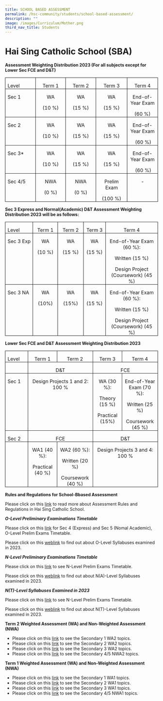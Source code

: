 ```yaml
---
title: SCHOOL BASED ASSESSMENT
permalink: /hsc-community/students/school-based-assessment/
description: ""
image: /images/Curriculum/Mother.png
third_nav_title: Students
---
```

# Hai Sing Catholic School (SBA)
     

**Assessment Weighting Distribution 2023 (For all subjects except for Lower Sec FCE and D&amp;T)**

      

<table class="MsoTableGrid" border="1" cellspacing="0" cellpadding="0" style="border-collapse:collapse;border:none;mso-border-alt:solid windowtext .5pt;
 mso-yfti-tbllook:1184;mso-padding-alt:0cm 5.4pt 0cm 5.4pt"><tbody><tr style="mso-yfti-irow:0;mso-yfti-firstrow:yes"><td width="125" valign="top" style="width:93.5pt;border:solid windowtext 1.0pt;
  mso-border-alt:solid windowtext .5pt;padding:0cm 5.4pt 0cm 5.4pt"><p class="MsoNormal" style="margin-bottom:0cm;line-height:normal"><span lang="EN-SG" style="mso-ansi-language:EN-SG">Level</span></p></td><td width="125" valign="top" style="width:93.5pt;border:solid windowtext 1.0pt;
  border-left:none;mso-border-left-alt:solid windowtext .5pt;mso-border-alt:
  solid windowtext .5pt;padding:0cm 5.4pt 0cm 5.4pt"><p class="MsoNormal" align="center" style="margin-bottom:0cm;text-align:center;
  line-height:normal"><span lang="EN-SG" style="mso-ansi-language:EN-SG">Term 1</span></p></td><td width="125" valign="top" style="width:93.5pt;border:solid windowtext 1.0pt;
  border-left:none;mso-border-left-alt:solid windowtext .5pt;mso-border-alt:
  solid windowtext .5pt;padding:0cm 5.4pt 0cm 5.4pt"><p class="MsoNormal" align="center" style="margin-bottom:0cm;text-align:center;
  line-height:normal"><span lang="EN-SG" style="mso-ansi-language:EN-SG">Term 2</span></p></td><td width="125" valign="top" style="width:93.5pt;border:solid windowtext 1.0pt;
  border-left:none;mso-border-left-alt:solid windowtext .5pt;mso-border-alt:
  solid windowtext .5pt;padding:0cm 5.4pt 0cm 5.4pt"><p class="MsoNormal" align="center" style="margin-bottom:0cm;text-align:center;
  line-height:normal"><span lang="EN-SG" style="mso-ansi-language:EN-SG">Term 3</span></p></td><td width="125" valign="top" style="width:93.5pt;border:solid windowtext 1.0pt;
  border-left:none;mso-border-left-alt:solid windowtext .5pt;mso-border-alt:
  solid windowtext .5pt;padding:0cm 5.4pt 0cm 5.4pt"><p class="MsoNormal" align="center" style="margin-bottom:0cm;text-align:center;
  line-height:normal"><span lang="EN-SG" style="mso-ansi-language:EN-SG">Term 4</span></p></td></tr><tr style="mso-yfti-irow:1"><td width="125" valign="top" style="width:93.5pt;border:solid windowtext 1.0pt;
  border-top:none;mso-border-top-alt:solid windowtext .5pt;mso-border-alt:solid windowtext .5pt;
  padding:0cm 5.4pt 0cm 5.4pt"><p class="MsoNormal" style="margin-bottom:0cm;line-height:normal"><span lang="EN-SG" style="mso-ansi-language:EN-SG">Sec 1</span></p></td><td width="125" valign="top" style="width:93.5pt;border-top:none;border-left:
  none;border-bottom:solid windowtext 1.0pt;border-right:solid windowtext 1.0pt;
  mso-border-top-alt:solid windowtext .5pt;mso-border-left-alt:solid windowtext .5pt;
  mso-border-alt:solid windowtext .5pt;padding:0cm 5.4pt 0cm 5.4pt"><p class="MsoNormal" align="center" style="margin-bottom:0cm;text-align:center;
  line-height:normal"><span lang="EN-SG" style="mso-ansi-language:EN-SG">WA</span></p><p class="MsoNormal" align="center" style="margin-bottom:0cm;text-align:center;
  line-height:normal"><span lang="EN-SG" style="mso-ansi-language:EN-SG">(10 %)</span></p></td><td width="125" valign="top" style="width:93.5pt;border-top:none;border-left:
  none;border-bottom:solid windowtext 1.0pt;border-right:solid windowtext 1.0pt;
  mso-border-top-alt:solid windowtext .5pt;mso-border-left-alt:solid windowtext .5pt;
  mso-border-alt:solid windowtext .5pt;padding:0cm 5.4pt 0cm 5.4pt"><p class="MsoNormal" align="center" style="margin-bottom:0cm;text-align:center;
  line-height:normal"><span lang="EN-SG" style="mso-ansi-language:EN-SG">WA</span></p><p class="MsoNormal" align="center" style="margin-bottom:0cm;text-align:center;
  line-height:normal"><span lang="EN-SG" style="mso-ansi-language:EN-SG">(15 %)</span></p></td><td width="125" valign="top" style="width:93.5pt;border-top:none;border-left:
  none;border-bottom:solid windowtext 1.0pt;border-right:solid windowtext 1.0pt;
  mso-border-top-alt:solid windowtext .5pt;mso-border-left-alt:solid windowtext .5pt;
  mso-border-alt:solid windowtext .5pt;padding:0cm 5.4pt 0cm 5.4pt"><p class="MsoNormal" align="center" style="margin-bottom:0cm;text-align:center;
  line-height:normal"><span lang="EN-SG" style="mso-ansi-language:EN-SG">WA</span></p><p class="MsoNormal" align="center" style="margin-bottom:0cm;text-align:center;
  line-height:normal"><span lang="EN-SG" style="mso-ansi-language:EN-SG">(15 %)</span></p></td><td width="125" valign="top" style="width:93.5pt;border-top:none;border-left:
  none;border-bottom:solid windowtext 1.0pt;border-right:solid windowtext 1.0pt;
  mso-border-top-alt:solid windowtext .5pt;mso-border-left-alt:solid windowtext .5pt;
  mso-border-alt:solid windowtext .5pt;padding:0cm 5.4pt 0cm 5.4pt"><p class="MsoNormal" align="center" style="margin-bottom:0cm;text-align:center;
  line-height:normal"><span lang="EN-SG" style="mso-ansi-language:EN-SG">End-of-Year Exam</span></p><p class="MsoNormal" align="center" style="margin-bottom:0cm;text-align:center;
  line-height:normal"><span lang="EN-SG" style="mso-ansi-language:EN-SG">(60 %)</span></p></td></tr><tr style="mso-yfti-irow:2"><td width="125" valign="top" style="width:93.5pt;border:solid windowtext 1.0pt;
  border-top:none;mso-border-top-alt:solid windowtext .5pt;mso-border-alt:solid windowtext .5pt;
  padding:0cm 5.4pt 0cm 5.4pt"><p class="MsoNormal" style="margin-bottom:0cm;line-height:normal"><span lang="EN-SG" style="mso-ansi-language:EN-SG">Sec 2</span></p></td><td width="125" valign="top" style="width:93.5pt;border-top:none;border-left:
  none;border-bottom:solid windowtext 1.0pt;border-right:solid windowtext 1.0pt;
  mso-border-top-alt:solid windowtext .5pt;mso-border-left-alt:solid windowtext .5pt;
  mso-border-alt:solid windowtext .5pt;padding:0cm 5.4pt 0cm 5.4pt"><p class="MsoNormal" align="center" style="margin-bottom:0cm;text-align:center;
  line-height:normal"><span lang="EN-SG" style="mso-ansi-language:EN-SG">WA</span></p><p class="MsoNormal" align="center" style="margin-bottom:0cm;text-align:center;
  line-height:normal"><span lang="EN-SG" style="mso-ansi-language:EN-SG">(10 %)</span></p></td><td width="125" valign="top" style="width:93.5pt;border-top:none;border-left:
  none;border-bottom:solid windowtext 1.0pt;border-right:solid windowtext 1.0pt;
  mso-border-top-alt:solid windowtext .5pt;mso-border-left-alt:solid windowtext .5pt;
  mso-border-alt:solid windowtext .5pt;padding:0cm 5.4pt 0cm 5.4pt"><p class="MsoNormal" align="center" style="margin-bottom:0cm;text-align:center;
  line-height:normal"><span lang="EN-SG" style="mso-ansi-language:EN-SG">WA</span></p><p class="MsoNormal" align="center" style="margin-bottom:0cm;text-align:center;
  line-height:normal"><span lang="EN-SG" style="mso-ansi-language:EN-SG">(15 %)</span></p></td><td width="125" valign="top" style="width:93.5pt;border-top:none;border-left:
  none;border-bottom:solid windowtext 1.0pt;border-right:solid windowtext 1.0pt;
  mso-border-top-alt:solid windowtext .5pt;mso-border-left-alt:solid windowtext .5pt;
  mso-border-alt:solid windowtext .5pt;padding:0cm 5.4pt 0cm 5.4pt"><p class="MsoNormal" align="center" style="margin-bottom:0cm;text-align:center;
  line-height:normal"><span lang="EN-SG" style="mso-ansi-language:EN-SG">WA</span></p><p class="MsoNormal" align="center" style="margin-bottom:0cm;text-align:center;
  line-height:normal"><span lang="EN-SG" style="mso-ansi-language:EN-SG">(15 %)</span></p></td><td width="125" valign="top" style="width:93.5pt;border-top:none;border-left:
  none;border-bottom:solid windowtext 1.0pt;border-right:solid windowtext 1.0pt;
  mso-border-top-alt:solid windowtext .5pt;mso-border-left-alt:solid windowtext .5pt;
  mso-border-alt:solid windowtext .5pt;padding:0cm 5.4pt 0cm 5.4pt"><p class="MsoNormal" align="center" style="margin-bottom:0cm;text-align:center;
  line-height:normal"><span lang="EN-SG" style="mso-ansi-language:EN-SG">End-of-Year Exam</span></p><p class="MsoNormal" align="center" style="margin-bottom:0cm;text-align:center;
  line-height:normal"><span lang="EN-SG" style="mso-ansi-language:EN-SG"><span style="mso-spacerun:yes">&nbsp;</span>(60 %)</span></p></td></tr><tr style="mso-yfti-irow:3"><td width="125" valign="top" style="width:93.5pt;border:solid windowtext 1.0pt;
  border-top:none;mso-border-top-alt:solid windowtext .5pt;mso-border-alt:solid windowtext .5pt;
  padding:0cm 5.4pt 0cm 5.4pt"><p class="MsoNormal" style="margin-bottom:0cm;line-height:normal"><span lang="EN-SG" style="mso-ansi-language:EN-SG">Sec 3*</span></p></td><td width="125" valign="top" style="width:93.5pt;border-top:none;border-left:
  none;border-bottom:solid windowtext 1.0pt;border-right:solid windowtext 1.0pt;
  mso-border-top-alt:solid windowtext .5pt;mso-border-left-alt:solid windowtext .5pt;
  mso-border-alt:solid windowtext .5pt;padding:0cm 5.4pt 0cm 5.4pt"><p class="MsoNormal" align="center" style="margin-bottom:0cm;text-align:center;
  line-height:normal"><span lang="EN-SG" style="mso-ansi-language:EN-SG">WA</span></p><p class="MsoNormal" align="center" style="margin-bottom:0cm;text-align:center;
  line-height:normal"><span lang="EN-SG" style="mso-ansi-language:EN-SG">(10 %)</span></p></td><td width="125" valign="top" style="width:93.5pt;border-top:none;border-left:
  none;border-bottom:solid windowtext 1.0pt;border-right:solid windowtext 1.0pt;
  mso-border-top-alt:solid windowtext .5pt;mso-border-left-alt:solid windowtext .5pt;
  mso-border-alt:solid windowtext .5pt;padding:0cm 5.4pt 0cm 5.4pt"><p class="MsoNormal" align="center" style="margin-bottom:0cm;text-align:center;
  line-height:normal"><span lang="EN-SG" style="mso-ansi-language:EN-SG">WA</span></p><p class="MsoNormal" align="center" style="margin-bottom:0cm;text-align:center;
  line-height:normal"><span lang="EN-SG" style="mso-ansi-language:EN-SG">(15 %)</span></p></td><td width="125" valign="top" style="width:93.5pt;border-top:none;border-left:
  none;border-bottom:solid windowtext 1.0pt;border-right:solid windowtext 1.0pt;
  mso-border-top-alt:solid windowtext .5pt;mso-border-left-alt:solid windowtext .5pt;
  mso-border-alt:solid windowtext .5pt;padding:0cm 5.4pt 0cm 5.4pt"><p class="MsoNormal" align="center" style="margin-bottom:0cm;text-align:center;
  line-height:normal"><span lang="EN-SG" style="mso-ansi-language:EN-SG">WA</span></p><p class="MsoNormal" align="center" style="margin-bottom:0cm;text-align:center;
  line-height:normal"><span lang="EN-SG" style="mso-ansi-language:EN-SG">(15 %)</span></p></td><td width="125" valign="top" style="width:93.5pt;border-top:none;border-left:
  none;border-bottom:solid windowtext 1.0pt;border-right:solid windowtext 1.0pt;
  mso-border-top-alt:solid windowtext .5pt;mso-border-left-alt:solid windowtext .5pt;
  mso-border-alt:solid windowtext .5pt;padding:0cm 5.4pt 0cm 5.4pt"><p class="MsoNormal" align="center" style="margin-bottom:0cm;text-align:center;
  line-height:normal"><span lang="EN-SG" style="mso-ansi-language:EN-SG">End-of-Year Exam</span></p><p class="MsoNormal" align="center" style="margin-bottom:0cm;text-align:center;
  line-height:normal"><span lang="EN-SG" style="mso-ansi-language:EN-SG"><span style="mso-spacerun:yes">&nbsp;</span>(60 %)</span></p></td></tr><tr style="mso-yfti-irow:4;mso-yfti-lastrow:yes"><td width="125" valign="top" style="width:93.5pt;border:solid windowtext 1.0pt;
  border-top:none;mso-border-top-alt:solid windowtext .5pt;mso-border-alt:solid windowtext .5pt;
  padding:0cm 5.4pt 0cm 5.4pt"><p class="MsoNormal" style="margin-bottom:0cm;line-height:normal"><span lang="EN-SG" style="mso-ansi-language:EN-SG">Sec 4/5</span></p></td><td width="125" valign="top" style="width:93.5pt;border-top:none;border-left:
  none;border-bottom:solid windowtext 1.0pt;border-right:solid windowtext 1.0pt;
  mso-border-top-alt:solid windowtext .5pt;mso-border-left-alt:solid windowtext .5pt;
  mso-border-alt:solid windowtext .5pt;padding:0cm 5.4pt 0cm 5.4pt"><p class="MsoNormal" align="center" style="margin-bottom:0cm;text-align:center;
  line-height:normal"><span lang="EN-SG" style="mso-ansi-language:EN-SG">NWA</span></p><p class="MsoNormal" align="center" style="margin-bottom:0cm;text-align:center;
  line-height:normal"><span lang="EN-SG" style="mso-ansi-language:EN-SG">(0 %)</span></p></td><td width="125" valign="top" style="width:93.5pt;border-top:none;border-left:
  none;border-bottom:solid windowtext 1.0pt;border-right:solid windowtext 1.0pt;
  mso-border-top-alt:solid windowtext .5pt;mso-border-left-alt:solid windowtext .5pt;
  mso-border-alt:solid windowtext .5pt;padding:0cm 5.4pt 0cm 5.4pt"><p class="MsoNormal" align="center" style="margin-bottom:0cm;text-align:center;
  line-height:normal"><span lang="EN-SG" style="mso-ansi-language:EN-SG">NWA</span></p><p class="MsoNormal" align="center" style="margin-bottom:0cm;text-align:center;
  line-height:normal"><span lang="EN-SG" style="mso-ansi-language:EN-SG">(0 %)</span></p></td><td width="125" valign="top" style="width:93.5pt;border-top:none;border-left:
  none;border-bottom:solid windowtext 1.0pt;border-right:solid windowtext 1.0pt;
  mso-border-top-alt:solid windowtext .5pt;mso-border-left-alt:solid windowtext .5pt;
  mso-border-alt:solid windowtext .5pt;padding:0cm 5.4pt 0cm 5.4pt"><p class="MsoNormal" align="center" style="margin-bottom:0cm;text-align:center;
  line-height:normal"><span lang="EN-SG" style="mso-ansi-language:EN-SG">Prelim Exam</span></p><p class="MsoNormal" align="center" style="margin-bottom:0cm;text-align:center;
  line-height:normal"><span lang="EN-SG" style="mso-ansi-language:EN-SG">(100 %)</span></p></td><td width="125" valign="top" style="width:93.5pt;border-top:none;border-left:
  none;border-bottom:solid windowtext 1.0pt;border-right:solid windowtext 1.0pt;
  mso-border-top-alt:solid windowtext .5pt;mso-border-left-alt:solid windowtext .5pt;
  mso-border-alt:solid windowtext .5pt;padding:0cm 5.4pt 0cm 5.4pt"><p class="MsoNormal" align="center" style="margin-bottom:0cm;text-align:center;
  line-height:normal"><span lang="EN-SG" style="mso-ansi-language:EN-SG">-</span></p></td></tr></tbody></table>


**Sec 3 Express and Normal(Academic) D&amp;T Assessment Weighting Distribution 2023 will be as follows:**
         <!-- /\* Font Definitions \*/ @font-face {font-family:Latha; panose-1:2 0 4 0 0 0 0 0 0 0; mso-font-alt:Calibri; mso-font-charset:0; mso-generic-font-family:swiss; mso-font-pitch:variable; mso-font-signature:3 0 0 0 1 0;} @font-face {font-family:"Cambria Math"; panose-1:2 4 5 3 5 4 6 3 2 4; mso-font-charset:0; mso-generic-font-family:roman; mso-font-pitch:variable; mso-font-signature:-536869121 1107305727 33554432 0 415 0;} @font-face {font-family:DengXian; panose-1:2 1 6 0 3 1 1 1 1 1; mso-font-alt:等线; mso-font-charset:134; mso-generic-font-family:auto; mso-font-pitch:variable; mso-font-signature:-1610612033 953122042 22 0 262159 0;} @font-face {font-family:Calibri; panose-1:2 15 5 2 2 2 4 3 2 4; mso-font-charset:0; mso-generic-font-family:swiss; mso-font-pitch:variable; mso-font-signature:-469750017 -1073732485 9 0 511 0;} @font-face {font-family:"\\@DengXian"; panose-1:2 1 6 0 3 1 1 1 1 1; mso-font-charset:134; mso-generic-font-family:auto; mso-font-pitch:variable; mso-font-signature:-1610612033 953122042 22 0 262159 0;} /\* Style Definitions \*/ p.MsoNormal, li.MsoNormal, div.MsoNormal {mso-style-unhide:no; mso-style-qformat:yes; mso-style-parent:""; margin-top:0cm; margin-right:0cm; margin-bottom:8.0pt; margin-left:0cm; line-height:107%; mso-pagination:widow-orphan; font-size:11.0pt; font-family:"Calibri",sans-serif; mso-ascii-font-family:Calibri; mso-ascii-theme-font:minor-latin; mso-fareast-font-family:DengXian; mso-fareast-theme-font:minor-fareast; mso-hansi-font-family:Calibri; mso-hansi-theme-font:minor-latin; mso-bidi-font-family:Latha;} .MsoChpDefault {mso-style-type:export-only; mso-default-props:yes; font-family:"Calibri",sans-serif; mso-ascii-font-family:Calibri; mso-ascii-theme-font:minor-latin; mso-fareast-font-family:DengXian; mso-fareast-theme-font:minor-fareast; mso-hansi-font-family:Calibri; mso-hansi-theme-font:minor-latin; mso-bidi-font-family:Latha; mso-bidi-theme-font:minor-bidi;} .MsoPapDefault {mso-style-type:export-only; margin-bottom:8.0pt; line-height:107%;} @page WordSection1 {size:612.0pt 792.0pt; margin:72.0pt 72.0pt 72.0pt 72.0pt; mso-header-margin:36.0pt; mso-footer-margin:36.0pt; mso-paper-source:0;} div.WordSection1 {page:WordSection1;} -->

<table class="MsoTableGrid" border="1" cellspacing="0" cellpadding="0" style="border-collapse:collapse;border:none;mso-border-alt:solid windowtext .5pt;
 mso-yfti-tbllook:1184;mso-padding-alt:0cm 5.4pt 0cm 5.4pt"><tbody><tr style="mso-yfti-irow:0;mso-yfti-firstrow:yes"><td width="125" valign="top" style="width:93.5pt;border:solid windowtext 1.0pt;
  mso-border-alt:solid windowtext .5pt;padding:0cm 5.4pt 0cm 5.4pt"><p class="MsoNormal" style="margin-bottom:0cm;line-height:normal"><span lang="EN-SG" style="mso-ansi-language:EN-SG">Level</span></p></td><td width="91" valign="top" style="width:68.25pt;border:solid windowtext 1.0pt;
  border-left:none;mso-border-left-alt:solid windowtext .5pt;mso-border-alt:
  solid windowtext .5pt;padding:0cm 5.4pt 0cm 5.4pt"><p class="MsoNormal" align="center" style="margin-bottom:0cm;text-align:center;
  line-height:normal"><span lang="EN-SG" style="mso-ansi-language:EN-SG">Term 1</span></p></td><td width="96" valign="top" style="width:72.0pt;border:solid windowtext 1.0pt;
  border-left:none;mso-border-left-alt:solid windowtext .5pt;mso-border-alt:
  solid windowtext .5pt;padding:0cm 5.4pt 0cm 5.4pt"><p class="MsoNormal" align="center" style="margin-bottom:0cm;text-align:center;
  line-height:normal"><span lang="EN-SG" style="mso-ansi-language:EN-SG">Term 2</span></p></td><td width="84" valign="top" style="width:63.0pt;border:solid windowtext 1.0pt;
  border-left:none;mso-border-left-alt:solid windowtext .5pt;mso-border-alt:
  solid windowtext .5pt;padding:0cm 5.4pt 0cm 5.4pt"><p class="MsoNormal" align="center" style="margin-bottom:0cm;text-align:center;
  line-height:normal"><span lang="EN-SG" style="mso-ansi-language:EN-SG">Term 3</span></p></td><td width="228" valign="top" style="width:170.75pt;border:solid windowtext 1.0pt;
  border-left:none;mso-border-left-alt:solid windowtext .5pt;mso-border-alt:
  solid windowtext .5pt;padding:0cm 5.4pt 0cm 5.4pt"><p class="MsoNormal" align="center" style="margin-bottom:0cm;text-align:center;
  line-height:normal"><span lang="EN-SG" style="mso-ansi-language:EN-SG">Term 4</span></p></td></tr><tr style="mso-yfti-irow:1"><td width="125" valign="top" style="width:93.5pt;border:solid windowtext 1.0pt;
  border-top:none;mso-border-top-alt:solid windowtext .5pt;mso-border-alt:solid windowtext .5pt;
  padding:0cm 5.4pt 0cm 5.4pt"><p class="MsoNormal" style="margin-bottom:0cm;line-height:normal"><span lang="EN-SG" style="mso-ansi-language:EN-SG">Sec 3 Exp</span></p></td><td width="91" valign="top" style="width:68.25pt;border-top:none;border-left:
  none;border-bottom:solid windowtext 1.0pt;border-right:solid windowtext 1.0pt;
  mso-border-top-alt:solid windowtext .5pt;mso-border-left-alt:solid windowtext .5pt;
  mso-border-alt:solid windowtext .5pt;padding:0cm 5.4pt 0cm 5.4pt"><p class="MsoNormal" align="center" style="margin-bottom:0cm;text-align:center;
  line-height:normal"><span lang="EN-SG" style="mso-ansi-language:EN-SG">WA</span></p><p class="MsoNormal" align="center" style="margin-bottom:0cm;text-align:center;
  line-height:normal"><span lang="EN-SG" style="mso-ansi-language:EN-SG">(10 %)</span></p></td><td width="96" valign="top" style="width:72.0pt;border-top:none;border-left:none;
  border-bottom:solid windowtext 1.0pt;border-right:solid windowtext 1.0pt;
  mso-border-top-alt:solid windowtext .5pt;mso-border-left-alt:solid windowtext .5pt;
  mso-border-alt:solid windowtext .5pt;padding:0cm 5.4pt 0cm 5.4pt"><p class="MsoNormal" align="center" style="margin-bottom:0cm;text-align:center;
  line-height:normal"><span lang="EN-SG" style="mso-ansi-language:EN-SG">WA</span></p><p class="MsoNormal" align="center" style="margin-bottom:0cm;text-align:center;
  line-height:normal"><span lang="EN-SG" style="mso-ansi-language:EN-SG">(15 %)</span></p></td><td width="84" valign="top" style="width:63.0pt;border-top:none;border-left:none;
  border-bottom:solid windowtext 1.0pt;border-right:solid windowtext 1.0pt;
  mso-border-top-alt:solid windowtext .5pt;mso-border-left-alt:solid windowtext .5pt;
  mso-border-alt:solid windowtext .5pt;padding:0cm 5.4pt 0cm 5.4pt"><p class="MsoNormal" align="center" style="margin-bottom:0cm;text-align:center;
  line-height:normal"><span lang="EN-SG" style="mso-ansi-language:EN-SG">WA</span></p><p class="MsoNormal" align="center" style="margin-bottom:0cm;text-align:center;
  line-height:normal"><span lang="EN-SG" style="mso-ansi-language:EN-SG">(15 %)</span></p></td><td width="228" valign="top" style="width:170.75pt;border-top:none;border-left:
  none;border-bottom:solid windowtext 1.0pt;border-right:solid windowtext 1.0pt;
  mso-border-top-alt:solid windowtext .5pt;mso-border-left-alt:solid windowtext .5pt;
  mso-border-alt:solid windowtext .5pt;padding:0cm 5.4pt 0cm 5.4pt"><p class="MsoNormal" align="center" style="margin-bottom:0cm;text-align:center;
  line-height:normal"><span lang="EN-SG" style="mso-ansi-language:EN-SG">End-of-Year Exam (60 %):</span></p><p class="MsoNormal" align="center" style="margin-bottom:0cm;text-align:center;
  line-height:normal"><span lang="EN-SG" style="mso-ansi-language:EN-SG">Written (15 %)</span></p><p class="MsoNormal" align="center" style="margin-bottom:0cm;text-align:center;
  line-height:normal"><span lang="EN-SG" style="mso-ansi-language:EN-SG">Design Project (Coursework) (45 %)</span></p></td></tr><tr style="mso-yfti-irow:2;mso-yfti-lastrow:yes"><td width="125" valign="top" style="width:93.5pt;border:solid windowtext 1.0pt;
  border-top:none;mso-border-top-alt:solid windowtext .5pt;mso-border-alt:solid windowtext .5pt;
  padding:0cm 5.4pt 0cm 5.4pt"><p class="MsoNormal" style="margin-bottom:0cm;line-height:normal"><span lang="EN-SG" style="mso-ansi-language:EN-SG">Sec 3 NA</span></p></td><td width="91" valign="top" style="width:68.25pt;border-top:none;border-left:
  none;border-bottom:solid windowtext 1.0pt;border-right:solid windowtext 1.0pt;
  mso-border-top-alt:solid windowtext .5pt;mso-border-left-alt:solid windowtext .5pt;
  mso-border-alt:solid windowtext .5pt;padding:0cm 5.4pt 0cm 5.4pt"><p class="MsoNormal" align="center" style="margin-bottom:0cm;text-align:center;
  line-height:normal"><span lang="EN-SG" style="mso-ansi-language:EN-SG">WA</span></p><p class="MsoNormal" align="center" style="margin-bottom:0cm;text-align:center;
  line-height:normal"><span lang="EN-SG" style="mso-ansi-language:EN-SG">(10%)</span></p></td><td width="96" valign="top" style="width:72.0pt;border-top:none;border-left:none;
  border-bottom:solid windowtext 1.0pt;border-right:solid windowtext 1.0pt;
  mso-border-top-alt:solid windowtext .5pt;mso-border-left-alt:solid windowtext .5pt;
  mso-border-alt:solid windowtext .5pt;padding:0cm 5.4pt 0cm 5.4pt"><p class="MsoNormal" align="center" style="margin-bottom:0cm;text-align:center;
  line-height:normal"><span lang="EN-SG" style="mso-ansi-language:EN-SG">WA</span></p><p class="MsoNormal" align="center" style="margin-bottom:0cm;text-align:center;
  line-height:normal"><span lang="EN-SG" style="mso-ansi-language:EN-SG">(15%)</span></p></td><td width="84" valign="top" style="width:63.0pt;border-top:none;border-left:none;
  border-bottom:solid windowtext 1.0pt;border-right:solid windowtext 1.0pt;
  mso-border-top-alt:solid windowtext .5pt;mso-border-left-alt:solid windowtext .5pt;
  mso-border-alt:solid windowtext .5pt;padding:0cm 5.4pt 0cm 5.4pt"><p class="MsoNormal" align="center" style="margin-bottom:0cm;text-align:center;
  line-height:normal"><span lang="EN-SG" style="mso-ansi-language:EN-SG">WA</span></p><p class="MsoNormal" align="center" style="margin-bottom:0cm;text-align:center;
  line-height:normal"><span lang="EN-SG" style="mso-ansi-language:EN-SG">(15 %)</span></p></td><td width="228" valign="top" style="width:170.75pt;border-top:none;border-left:
  none;border-bottom:solid windowtext 1.0pt;border-right:solid windowtext 1.0pt;
  mso-border-top-alt:solid windowtext .5pt;mso-border-left-alt:solid windowtext .5pt;
  mso-border-alt:solid windowtext .5pt;padding:0cm 5.4pt 0cm 5.4pt"><p class="MsoNormal" align="center" style="margin-bottom:0cm;text-align:center;
  line-height:normal"><span lang="EN-SG" style="mso-ansi-language:EN-SG">End-of-Year Exam (60 %):</span></p><p class="MsoNormal" align="center" style="margin-bottom:0cm;text-align:center;
  line-height:normal"><span lang="EN-SG" style="mso-ansi-language:EN-SG">Written (15 %)</span></p><p class="MsoNormal" align="center" style="margin-bottom:0cm;text-align:center;
  line-height:normal"><span lang="EN-SG" style="mso-ansi-language:EN-SG">Design Project (Coursework) (45 %)</span></p></td></tr></tbody></table>


**Lower Sec FCE and D&amp;T Assessment Weighting Distribution 2023**
         <!-- /\* Font Definitions \*/ @font-face {font-family:Latha; panose-1:2 0 4 0 0 0 0 0 0 0; mso-font-alt:Calibri; mso-font-charset:0; mso-generic-font-family:swiss; mso-font-pitch:variable; mso-font-signature:3 0 0 0 1 0;} @font-face {font-family:"Cambria Math"; panose-1:2 4 5 3 5 4 6 3 2 4; mso-font-charset:0; mso-generic-font-family:roman; mso-font-pitch:variable; mso-font-signature:-536869121 1107305727 33554432 0 415 0;} @font-face {font-family:DengXian; panose-1:2 1 6 0 3 1 1 1 1 1; mso-font-alt:等线; mso-font-charset:134; mso-generic-font-family:auto; mso-font-pitch:variable; mso-font-signature:-1610612033 953122042 22 0 262159 0;} @font-face {font-family:Calibri; panose-1:2 15 5 2 2 2 4 3 2 4; mso-font-charset:0; mso-generic-font-family:swiss; mso-font-pitch:variable; mso-font-signature:-469750017 -1073732485 9 0 511 0;} @font-face {font-family:"\\@DengXian"; panose-1:2 1 6 0 3 1 1 1 1 1; mso-font-charset:134; mso-generic-font-family:auto; mso-font-pitch:variable; mso-font-signature:-1610612033 953122042 22 0 262159 0;} /\* Style Definitions \*/ p.MsoNormal, li.MsoNormal, div.MsoNormal {mso-style-unhide:no; mso-style-qformat:yes; mso-style-parent:""; margin-top:0cm; margin-right:0cm; margin-bottom:8.0pt; margin-left:0cm; line-height:107%; mso-pagination:widow-orphan; font-size:11.0pt; font-family:"Calibri",sans-serif; mso-ascii-font-family:Calibri; mso-ascii-theme-font:minor-latin; mso-fareast-font-family:DengXian; mso-fareast-theme-font:minor-fareast; mso-hansi-font-family:Calibri; mso-hansi-theme-font:minor-latin; mso-bidi-font-family:Latha;} .MsoChpDefault {mso-style-type:export-only; mso-default-props:yes; font-family:"Calibri",sans-serif; mso-ascii-font-family:Calibri; mso-ascii-theme-font:minor-latin; mso-fareast-font-family:DengXian; mso-fareast-theme-font:minor-fareast; mso-hansi-font-family:Calibri; mso-hansi-theme-font:minor-latin; mso-bidi-font-family:Latha; mso-bidi-theme-font:minor-bidi;} .MsoPapDefault {mso-style-type:export-only; margin-bottom:8.0pt; line-height:107%;} @page WordSection1 {size:612.0pt 792.0pt; margin:72.0pt 72.0pt 72.0pt 72.0pt; mso-header-margin:36.0pt; mso-footer-margin:36.0pt; mso-paper-source:0;} div.WordSection1 {page:WordSection1;} -->

<table class="MsoTableGrid" border="1" cellspacing="0" cellpadding="0" style="border-collapse:collapse;border:none;mso-border-alt:solid windowtext .5pt;
 mso-yfti-tbllook:1184;mso-padding-alt:0cm 5.4pt 0cm 5.4pt"><tbody><tr style="mso-yfti-irow:0;mso-yfti-firstrow:yes"><td width="113" valign="top" style="width:84.8pt;border:solid windowtext 1.0pt;
  mso-border-alt:solid windowtext .5pt;padding:0cm 5.4pt 0cm 5.4pt"><p class="MsoNormal" style="margin-bottom:0cm;line-height:normal"><span lang="EN-SG" style="mso-ansi-language:EN-SG">Level</span></p></td><td width="123" valign="top" style="width:92.15pt;border:solid windowtext 1.0pt;
  border-left:none;mso-border-left-alt:solid windowtext .5pt;mso-border-alt:
  solid windowtext .5pt;padding:0cm 5.4pt 0cm 5.4pt"><p class="MsoNormal" align="center" style="margin-bottom:0cm;text-align:center;
  line-height:normal"><span lang="EN-SG" style="mso-ansi-language:EN-SG">Term 1</span></p></td><td width="132" valign="top" style="width:99.25pt;border:solid windowtext 1.0pt;
  border-left:none;mso-border-left-alt:solid windowtext .5pt;mso-border-alt:
  solid windowtext .5pt;padding:0cm 5.4pt 0cm 5.4pt"><p class="MsoNormal" align="center" style="margin-bottom:0cm;text-align:center;
  line-height:normal"><span lang="EN-SG" style="mso-ansi-language:EN-SG">Term 2</span></p></td><td width="123" valign="top" style="width:92.1pt;border:solid windowtext 1.0pt;
  border-left:none;mso-border-left-alt:solid windowtext .5pt;mso-border-alt:
  solid windowtext .5pt;padding:0cm 5.4pt 0cm 5.4pt"><p class="MsoNormal" align="center" style="margin-bottom:0cm;text-align:center;
  line-height:normal"><span lang="EN-SG" style="mso-ansi-language:EN-SG">Term 3</span></p></td><td width="132" valign="top" style="width:99.2pt;border:solid windowtext 1.0pt;
  border-left:none;mso-border-left-alt:solid windowtext .5pt;mso-border-alt:
  solid windowtext .5pt;padding:0cm 5.4pt 0cm 5.4pt"><p class="MsoNormal" align="center" style="margin-bottom:0cm;text-align:center;
  line-height:normal"><span lang="EN-SG" style="mso-ansi-language:EN-SG">Term 4</span></p></td></tr><tr style="mso-yfti-irow:1"><td width="113" valign="top" style="width:84.8pt;border:solid windowtext 1.0pt;
  border-top:none;mso-border-top-alt:solid windowtext .5pt;mso-border-alt:solid windowtext .5pt;
  padding:0cm 5.4pt 0cm 5.4pt"><p class="MsoNormal" style="margin-bottom:0cm;line-height:normal"><span lang="EN-SG" style="mso-ansi-language:EN-SG">&nbsp;</span></p></td><td width="255" colspan="2" valign="top" style="width:191.4pt;border-top:none;
  border-left:none;border-bottom:solid windowtext 1.0pt;border-right:solid windowtext 1.0pt;
  mso-border-top-alt:solid windowtext .5pt;mso-border-left-alt:solid windowtext .5pt;
  mso-border-alt:solid windowtext .5pt;padding:0cm 5.4pt 0cm 5.4pt"><p class="MsoNormal" align="center" style="margin-bottom:0cm;text-align:center;
  line-height:normal"><span lang="EN-SG" style="mso-ansi-language:EN-SG">D&amp;T</span></p></td><td width="255" colspan="2" valign="top" style="width:191.3pt;border-top:none;
  border-left:none;border-bottom:solid windowtext 1.0pt;border-right:solid windowtext 1.0pt;
  mso-border-top-alt:solid windowtext .5pt;mso-border-left-alt:solid windowtext .5pt;
  mso-border-alt:solid windowtext .5pt;padding:0cm 5.4pt 0cm 5.4pt"><p class="MsoNormal" align="center" style="margin-bottom:0cm;text-align:center;
  line-height:normal"><span lang="EN-SG" style="mso-ansi-language:EN-SG">FCE</span></p></td></tr><tr style="mso-yfti-irow:2"><td width="113" valign="top" style="width:84.8pt;border:solid windowtext 1.0pt;
  border-top:none;mso-border-top-alt:solid windowtext .5pt;mso-border-alt:solid windowtext .5pt;
  padding:0cm 5.4pt 0cm 5.4pt"><p class="MsoNormal" style="margin-bottom:0cm;line-height:normal"><span lang="EN-SG" style="mso-ansi-language:EN-SG">Sec 1</span></p></td><td width="255" colspan="2" valign="top" style="width:191.4pt;border-top:none;
  border-left:none;border-bottom:solid windowtext 1.0pt;border-right:solid windowtext 1.0pt;
  mso-border-top-alt:solid windowtext .5pt;mso-border-left-alt:solid windowtext .5pt;
  mso-border-alt:solid windowtext .5pt;padding:0cm 5.4pt 0cm 5.4pt"><p class="MsoNormal" align="center" style="margin-bottom:0cm;text-align:center;
  line-height:normal"><span lang="EN-SG" style="mso-ansi-language:EN-SG">Design Projects 1 and 2: 100 %</span></p></td><td width="123" valign="top" style="width:92.1pt;border-top:none;border-left:
  none;border-bottom:solid windowtext 1.0pt;border-right:solid windowtext 1.0pt;
  mso-border-top-alt:solid windowtext .5pt;mso-border-left-alt:solid windowtext .5pt;
  mso-border-alt:solid windowtext .5pt;padding:0cm 5.4pt 0cm 5.4pt"><p class="MsoNormal" align="center" style="margin-bottom:0cm;text-align:center;
  line-height:normal"><span lang="EN-SG" style="mso-ansi-language:EN-SG">WA (30 %):</span></p><p class="MsoNormal" align="center" style="margin-bottom:0cm;text-align:center;
  line-height:normal"><span lang="EN-SG" style="mso-ansi-language:EN-SG">Theory (15 %)</span></p><p class="MsoNormal" align="center" style="margin-bottom:0cm;text-align:center;
  line-height:normal"><span lang="EN-SG" style="mso-ansi-language:EN-SG">Practical (15%)</span></p></td><td width="132" valign="top" style="width:99.2pt;border-top:none;border-left:
  none;border-bottom:solid windowtext 1.0pt;border-right:solid windowtext 1.0pt;
  mso-border-top-alt:solid windowtext .5pt;mso-border-left-alt:solid windowtext .5pt;
  mso-border-alt:solid windowtext .5pt;padding:0cm 5.4pt 0cm 5.4pt"><p class="MsoNormal" align="center" style="margin-bottom:0cm;text-align:center;
  line-height:normal"><span lang="EN-SG" style="mso-ansi-language:EN-SG">End-of-Year Exam (70 %):</span></p><p class="MsoNormal" align="center" style="margin-bottom:0cm;text-align:center;
  line-height:normal"><span lang="EN-SG" style="mso-ansi-language:EN-SG">Written (25 %)</span></p><p class="MsoNormal" align="center" style="margin-bottom:0cm;text-align:center;
  line-height:normal"><span lang="EN-SG" style="mso-ansi-language:EN-SG">Coursework (45 %)</span></p></td></tr><tr style="mso-yfti-irow:3"><td width="113" valign="top" style="width:84.8pt;border:solid windowtext 1.0pt;
  border-top:none;mso-border-top-alt:solid windowtext .5pt;mso-border-alt:solid windowtext .5pt;
  padding:0cm 5.4pt 0cm 5.4pt"><p class="MsoNormal" style="margin-bottom:0cm;line-height:normal"><span lang="EN-SG" style="mso-ansi-language:EN-SG">Sec 2</span></p></td><td width="255" colspan="2" valign="top" style="width:191.4pt;border-top:none;
  border-left:none;border-bottom:solid windowtext 1.0pt;border-right:solid windowtext 1.0pt;
  mso-border-top-alt:solid windowtext .5pt;mso-border-left-alt:solid windowtext .5pt;
  mso-border-alt:solid windowtext .5pt;padding:0cm 5.4pt 0cm 5.4pt"><p class="MsoNormal" align="center" style="margin-bottom:0cm;text-align:center;
  line-height:normal"><span lang="EN-SG" style="mso-ansi-language:EN-SG">FCE</span></p></td><td width="255" colspan="2" valign="top" style="width:191.3pt;border-top:none;
  border-left:none;border-bottom:solid windowtext 1.0pt;border-right:solid windowtext 1.0pt;
  mso-border-top-alt:solid windowtext .5pt;mso-border-left-alt:solid windowtext .5pt;
  mso-border-alt:solid windowtext .5pt;padding:0cm 5.4pt 0cm 5.4pt"><p class="MsoNormal" align="center" style="margin-bottom:0cm;text-align:center;
  line-height:normal"><span lang="EN-SG" style="mso-ansi-language:EN-SG">D&amp;T</span></p></td></tr><tr style="mso-yfti-irow:4;mso-yfti-lastrow:yes"><td width="113" valign="top" style="width:84.8pt;border:solid windowtext 1.0pt;
  border-top:none;mso-border-top-alt:solid windowtext .5pt;mso-border-alt:solid windowtext .5pt;
  padding:0cm 5.4pt 0cm 5.4pt"><p class="MsoNormal" style="margin-bottom:0cm;line-height:normal"><span lang="EN-SG" style="mso-ansi-language:EN-SG">&nbsp;</span></p></td><td width="123" valign="top" style="width:92.15pt;border-top:none;border-left:
  none;border-bottom:solid windowtext 1.0pt;border-right:solid windowtext 1.0pt;
  mso-border-top-alt:solid windowtext .5pt;mso-border-left-alt:solid windowtext .5pt;
  mso-border-alt:solid windowtext .5pt;padding:0cm 5.4pt 0cm 5.4pt"><p class="MsoNormal" align="center" style="margin-bottom:0cm;text-align:center;
  line-height:normal"><span lang="EN-SG" style="mso-ansi-language:EN-SG">WA1 (40 %):</span></p><p class="MsoNormal" align="center" style="margin-bottom:0cm;text-align:center;
  line-height:normal"><span lang="EN-SG" style="mso-ansi-language:EN-SG">Practical (40 %)</span></p></td><td width="132" valign="top" style="width:99.25pt;border-top:none;border-left:
  none;border-bottom:solid windowtext 1.0pt;border-right:solid windowtext 1.0pt;
  mso-border-top-alt:solid windowtext .5pt;mso-border-left-alt:solid windowtext .5pt;
  mso-border-alt:solid windowtext .5pt;padding:0cm 5.4pt 0cm 5.4pt"><p class="MsoNormal" align="center" style="margin-bottom:0cm;text-align:center;
  line-height:normal"><span lang="EN-SG" style="mso-ansi-language:EN-SG">WA2 (60 %):</span></p><p class="MsoNormal" align="center" style="margin-bottom:0cm;text-align:center;
  line-height:normal"><span lang="EN-SG" style="mso-ansi-language:EN-SG">Written (20 %)</span></p><p class="MsoNormal" align="center" style="margin-bottom:0cm;text-align:center;
  line-height:normal"><span lang="EN-SG" style="mso-ansi-language:EN-SG">Coursework (40 %)</span></p></td><td width="255" colspan="2" valign="top" style="width:191.3pt;border-top:none;
  border-left:none;border-bottom:solid windowtext 1.0pt;border-right:solid windowtext 1.0pt;
  mso-border-top-alt:solid windowtext .5pt;mso-border-left-alt:solid windowtext .5pt;
  mso-border-alt:solid windowtext .5pt;padding:0cm 5.4pt 0cm 5.4pt"><p class="MsoNormal" align="center" style="margin-bottom:0cm;text-align:center;
  line-height:normal"><span lang="EN-SG" style="mso-ansi-language:EN-SG">Design Projects 3 and 4: 100 %</span></p></td></tr></tbody></table>
	


**Rules and Regulations for School-Bbased Assessment**

Please click on this [link](/files/assessment%20rules%20and%20regulation%202023.pdf) to read more about Assessment Rules and Regulations in Hai Sing Catholic School.

***O-Level Preliminary Examinations Timetable***

Please click on this [link](/files/4e5n4noos%20preliminary%20exam%20schedule_2023_finalised.pdf) for Sec 4 (Express) and Sec 5 (Nomal Academic), O-Level Prelim Exams Timetable.

Please click on this [weblink](https://www.seab.gov.sg/home/examinations/gce-o-level/o-level-syllabuses-examined-for-school-candidates-2023) to find out about O-Level Syllabuses examined in 2023.


***N-Level Preliminary Examinations Timetable***

Please click on this [link](/files/4n(a)n(t)%20preliminary%20exam%20schedule_2023_finalised.pdf) to see N-Level Prelim Exams Timetable.

Please click on this [weblink](https://www.seab.gov.sg/home/examinations/gce-n(a)-level/n(a)-level-syllabuses-examined-for-school-candidates-2023) to find out about N(A)-Level Syllabuses examined in 2023.


***N(T)-Level Syllabuses Examined in 2023***

Please click on this [link](/files/4n(a)n(t)%20preliminary%20exam%20schedule_2023_finalised.pdf) to see N-Level Prelim Exams Timetable.

Please click on this [weblink](https://www.seab.gov.sg/home/examinations/gce-n(t)-level/n(t)-level-syllabuses-examined-for-school-candidates-2023) to find out about N(T)-Level Syllabuses examined in 2023.



**Term 2 Weighted Assessment (WA) and Non-Weighted Assessment (NWA)** 

* Please click on this [link](/files/Weighted%20assessment/2023%20sec%201%20term%202%20wa%20topic%20(pg).pdf) to see the Secondary 1 WA2 topics.
* Please click on this [link](/files/Weighted%20assessment/2023%20sec%202%20term%202%20wa%20topic%20(pg).pdf) to see the Secondary 2 WA2 topics.
* Please click on this [link](/files/Weighted%20assessment/2023%20sec%203%20term%202%20wa%20topic%20(pg).pdf) to see the Secondary 3 WA2 topics.
* Please click on this [link](/files/Weighted%20assessment/2023%20sec%204%20_%205%20term%202%20nwa%20topic%20(pg).pdf) to see the Secondary 4/5 NWA2 topics.

**Term 1 Weighted Assessment (WA) and Non-Weighted Assessment (NWA)** 

* Please click on this [link](/files/Weighted%20assessment/2023%20sec%201%20term%201%20wa%20topics.pdf) to see the Secondary 1 WA1 topics.
* Please click on this [link](/files/Weighted%20assessment/2023%20sec%202%20term%201%20wa%20topics.pdf) to see the Secondary 2 WA1 topics.
* Please click on this [link](/files/Weighted%20assessment/2023%20sec%203%20term%201%20wa%20topics.pdf) to see the Secondary 3 WA1 topics.
* Please click on this [link](/files/Weighted%20assessment/2023%20sec%204%20and%205%20term%201%20nwa%20topics.pdf) to see the Secondary 4/5 NWA1 topics.